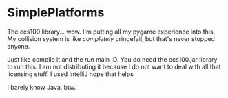 # SimplePlatforms
The ecs100 library... wow. I'm putting all my pygame experience into this. My collision system is like *completely* cringefail, but that's never stopped anyone.

Just like compile it and the run main :D. You do need the ecs100.jar library to run this. I am not distributing it because I do not want to deal with all that licensing stuff. I used IntelliJ hope that helps

I barely know Java, btw.
